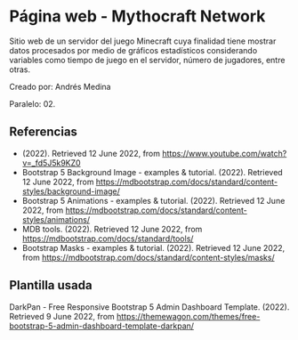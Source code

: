 # Página web - Mythocraft Network

Sitio web de un servidor del juego Minecraft cuya finalidad tiene mostrar datos procesados por medio de gráficos estadísticos considerando variables como tiempo de juego en el servidor, número de jugadores, entre otras.

Creado por: Andrés Medina

Paralelo: 02.

## Referencias
* (2022). Retrieved 12 June 2022, from https://www.youtube.com/watch?v=_fd5J5k9KZ0
* Bootstrap 5 Background Image - examples & tutorial. (2022). Retrieved 12 June 2022, from https://mdbootstrap.com/docs/standard/content-styles/background-image/
* Bootstrap 5 Animations - examples & tutorial. (2022). Retrieved 12 June 2022, from https://mdbootstrap.com/docs/standard/content-styles/animations/
* MDB tools. (2022). Retrieved 12 June 2022, from https://mdbootstrap.com/docs/standard/tools/
* Bootstrap Masks - examples & tutorial. (2022). Retrieved 12 June 2022, from https://mdbootstrap.com/docs/standard/content-styles/masks/

## Plantilla usada
DarkPan - Free Responsive Bootstrap 5 Admin Dashboard Template. (2022). Retrieved 9 June 2022, from https://themewagon.com/themes/free-bootstrap-5-admin-dashboard-template-darkpan/
